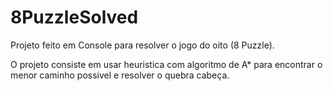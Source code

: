 # 8PuzzleSolved

Projeto feito em Console para resolver o jogo do oito (8 Puzzle).

O projeto consiste em usar heuristica com algoritmo de A* para encontrar o menor caminho possivel e resolver o quebra cabeça.
